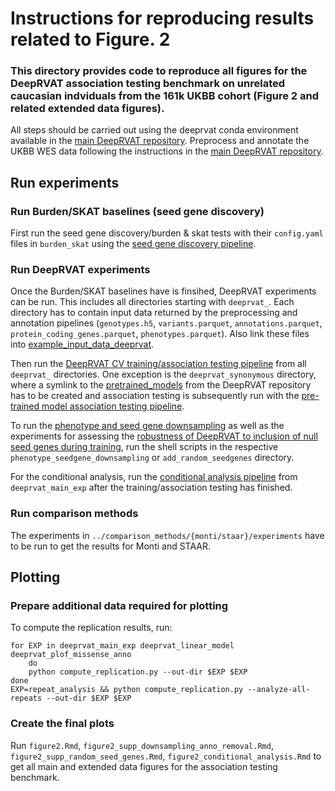 # Instructions for reproducing results related to Figure. 2

### This directory provides code to reproduce all figures for the DeepRVAT association testing benchmark on unrelated caucasian indviduals from the 161k UKBB cohort (Figure 2 and related extended data figures).

All steps should be carried out using the deeprvat conda environment available in the [main DeepRVAT repository](https://github.com/PMBio/deeprvat/).
Preprocess and annotate the UKBB WES data following the instructions in the [main DeepRVAT repository](https://github.com/PMBio/deeprvat/).

## Run experiments

### Run Burden/SKAT baselines (seed gene discovery)
First run the seed gene discovery/burden & skat tests with their `config.yaml` files in `burden_skat` using the [seed gene discovery pipeline](https://github.com/PMBio/deeprvat/blob/main/pipelines/seed_gene_discovery.snakefile). 

### Run DeepRVAT experiments
Once the Burden/SKAT baselines have is finsihed, DeepRVAT experiments can be run. This includes all directories starting with `deeprvat_`.
Each directory has to contain input data returned by the preprocessing and annotation pipelines (`genotypes.h5`, `variants.parquet`, `annotations.parquet`, `protein_coding_genes.parquet`, `phenotypes.parquet`). Also link these files into [example_input_data_deeprvat](example_input_data_deeprvat).

Then run the [DeepRVAT CV training/association testing pipeline](https://github.com/PMBio/deeprvat/blob/main/pipelines/cv_training/cv_training_association_testing.snakefile) from all `deeprvat_` directories. 
One exception is the `deeprvat_synonymous` directory, where a symlink to the [pretrained_models](https://github.com/PMBio/deeprvat/tree/main/pretrained_models) from the DeepRVAT repository has to be created and association testing is subsequently run with the [pre-trained model association testing pipeline](https://github.com/PMBio/deeprvat/blob/main/pipelines/association_testing_pretrained.snakefile).

To run the [phenotype and seed gene downsampling](./phenotype_seedgene_downsampling) as well as the experiments for assessing the [robustness of DeepRVAT to inclusion of null seed genes during training](./add_random_seedgenes), run the shell scripts in the respective `phenotype_seedgene_downsampling` or `add_random_seedgenes` directory.

For the conditional analysis, run the [conditional analysis pipeline](https://github.com/PMBio/deeprvat/blob/main/pipelines/association_testing_control_for_common_variants.snakefile) from `deeprvat_main_exp` after the training/association testing has finished. 

### Run comparison methods
The experiments in `../comparison_methods/{monti/staar}/experiments` have to be run to get the results for Monti and STAAR. 

##  Plotting

### Prepare additional data required for plotting
To compute the replication results, run:
```
for EXP in deeprvat_main_exp deeprvat_linear_model deeprvat_plof_missense_anno
    do
    python compute_replication.py --out-dir $EXP $EXP
done
EXP=repeat_analysis && python compute_replication.py --analyze-all-repeats --out-dir $EXP $EXP
```

### Create the final plots

Run `figure2.Rmd`, `figure2_supp_downsampling_anno_removal.Rmd`,  `figure2_supp_random_seed_genes.Rmd`, `figure2_conditional_analysis.Rmd` to get all main and extended data figures for the association testing benchmark. 





